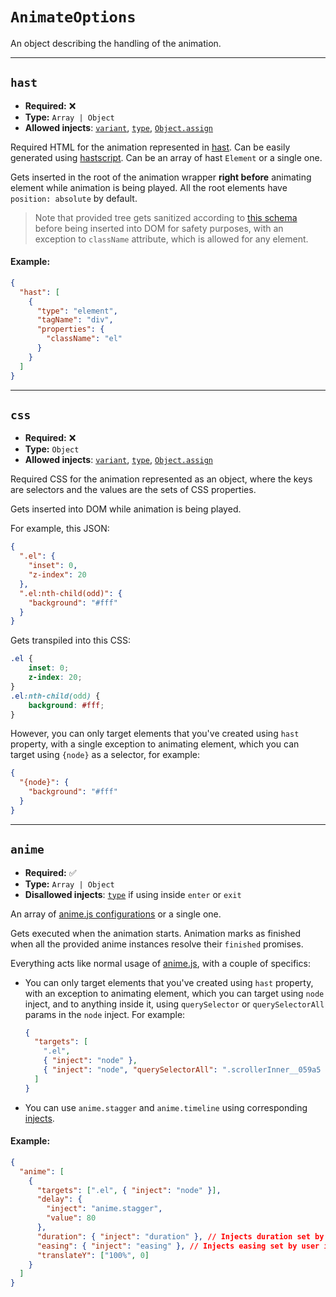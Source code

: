 
# `AnimateOptions`

An object describing the handling of the animation.

---

## `hast`

- **Required:** ❌
- **Type:** `Array | Object`
- **Allowed injects**: [`variant`](Injects.md#variant), [`type`](Injects.md#type), [`Object.assign`](Injects.md#objectassign)

Required HTML for the animation represented in [hast](https://github.com/syntax-tree/hast).
Can be easily generated using [hastscript](https://github.com/syntax-tree/hastscript). Can be
an array of hast `Element` or a single one.

Gets inserted in the root of the animation wrapper **right before** animating element while animation is being played.
All the root elements have `position: absolute` by default.

> Note that provided tree gets sanitized according to [this schema](https://github.com/syntax-tree/hast-util-sanitize/blob/e9dba3269d2750d99f3334883b9e09aec77b69e0/lib/schema.js)
before being inserted into DOM for safety purposes, with an exception to `className` attribute, which is allowed for any element.

#### Example:
```json
{
  "hast": [
    {
      "type": "element",
      "tagName": "div",
      "properties": {
        "className": "el"
      }
    }
  ]
}
```

---

## `css`
- **Required:** ❌
- **Type:** `Object`
- **Allowed injects**: [`variant`](Injects.md#variant), [`type`](Injects.md#type), [`Object.assign`](Injects.md#objectassign)

Required CSS for the animation represented as an object, where the keys are selectors and
the values are the sets of CSS properties.

Gets inserted into DOM while animation is being played.

For example, this JSON:
```json
{
  ".el": {
    "inset": 0,
    "z-index": 20
  },
  ".el:nth-child(odd)": {
    "background": "#fff"
  }
}
```

Gets transpiled into this CSS:
```css
.el {
    inset: 0;
    z-index: 20;
}
.el:nth-child(odd) {
    background: #fff;
}
```

However, you can only target elements that you've created using `hast` property,
with a single exception to animating element, which you can target using `{node}`
as a selector, for example:
```json
{
  "{node}": {
    "background": "#fff"
  }
}
```

---

## `anime`
- **Required:** ✅
- **Type:** `Array | Object`
- **Disallowed injects**: [`type`](Injects.md#type) if using inside `enter` or `exit`

An array of [anime.js configurations](https://animejs.com/documentation/) or a single one.

Gets executed when the animation starts. Animation marks as finished when all the
provided anime instances resolve their `finished` promises.

Everything acts like normal usage of [anime.js](https://animejs.com), with a couple of specifics:

- You can only target elements that you've created using `hast` property,
  with an exception to animating element, which you can target using `node` inject,
  and to anything inside it, using `querySelector` or `querySelectorAll` params in the
  `node` inject. For example:

  ```json
  {
    "targets": [
      ".el",
      { "inject": "node" },
      { "inject": "node", "querySelectorAll": ".scrollerInner__059a5 > *" }
    ]
  }
  ```

- You can use `anime.stagger` and `anime.timeline` using corresponding [injects](Injects.md#animestagger).

#### Example:
```json
{
  "anime": [
    {
      "targets": [".el", { "inject": "node" }],
      "delay": {
        "inject": "anime.stagger",
        "value": 80
      },
      "duration": { "inject": "duration" }, // Injects duration set by user in settings
      "easing": { "inject": "easing" }, // Injects easing set by user in settings
      "translateY": ["100%", 0]
    }
  ]
}
```

